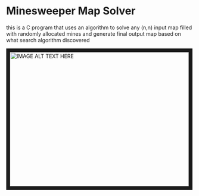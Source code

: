 # Minesweeper Map Solver

this is a C program that uses an algorithm to solve any (n,n) input map filled with randomly allocated mines and generate
final output map based on what search algorithm discovered



<a href="http://www.youtube.com/watch?feature=player_embedded&v=AHyTd-NpET4
" target="_blank"><img src="http://img.youtube.com/vi/AHyTd-NpET4/0.jpg" 
alt="IMAGE ALT TEXT HERE" width="480" height="360" border="10" /></a>
